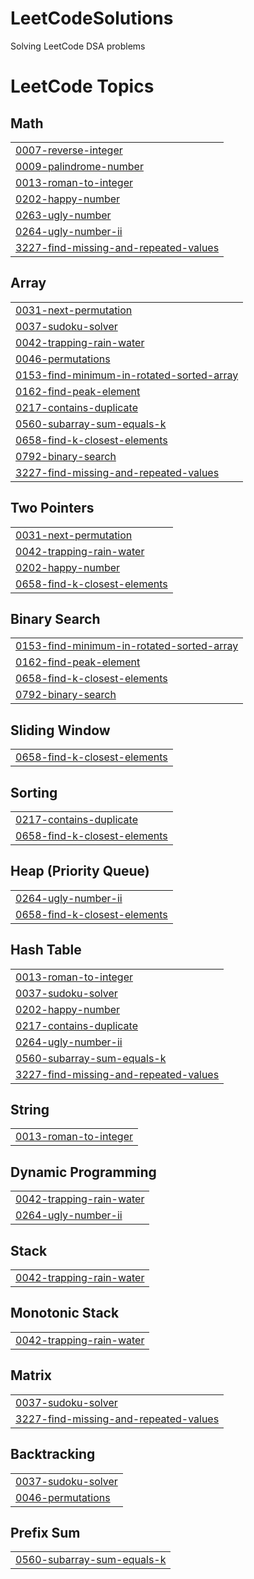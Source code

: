 # LeetCodeSolutions
Solving LeetCode DSA problems

<!---LeetCode Topics Start-->
# LeetCode Topics
## Math
|  |
| ------- |
| [0007-reverse-integer](https://github.com/AkhilaMandala/LeetCodeSolutions/tree/master/0007-reverse-integer) |
| [0009-palindrome-number](https://github.com/AkhilaMandala/LeetCodeSolutions/tree/master/0009-palindrome-number) |
| [0013-roman-to-integer](https://github.com/AkhilaMandala/LeetCodeSolutions/tree/master/0013-roman-to-integer) |
| [0202-happy-number](https://github.com/AkhilaMandala/LeetCodeSolutions/tree/master/0202-happy-number) |
| [0263-ugly-number](https://github.com/AkhilaMandala/LeetCodeSolutions/tree/master/0263-ugly-number) |
| [0264-ugly-number-ii](https://github.com/AkhilaMandala/LeetCodeSolutions/tree/master/0264-ugly-number-ii) |
| [3227-find-missing-and-repeated-values](https://github.com/AkhilaMandala/LeetCodeSolutions/tree/master/3227-find-missing-and-repeated-values) |
## Array
|  |
| ------- |
| [0031-next-permutation](https://github.com/AkhilaMandala/LeetCodeSolutions/tree/master/0031-next-permutation) |
| [0037-sudoku-solver](https://github.com/AkhilaMandala/LeetCodeSolutions/tree/master/0037-sudoku-solver) |
| [0042-trapping-rain-water](https://github.com/AkhilaMandala/LeetCodeSolutions/tree/master/0042-trapping-rain-water) |
| [0046-permutations](https://github.com/AkhilaMandala/LeetCodeSolutions/tree/master/0046-permutations) |
| [0153-find-minimum-in-rotated-sorted-array](https://github.com/AkhilaMandala/LeetCodeSolutions/tree/master/0153-find-minimum-in-rotated-sorted-array) |
| [0162-find-peak-element](https://github.com/AkhilaMandala/LeetCodeSolutions/tree/master/0162-find-peak-element) |
| [0217-contains-duplicate](https://github.com/AkhilaMandala/LeetCodeSolutions/tree/master/0217-contains-duplicate) |
| [0560-subarray-sum-equals-k](https://github.com/AkhilaMandala/LeetCodeSolutions/tree/master/0560-subarray-sum-equals-k) |
| [0658-find-k-closest-elements](https://github.com/AkhilaMandala/LeetCodeSolutions/tree/master/0658-find-k-closest-elements) |
| [0792-binary-search](https://github.com/AkhilaMandala/LeetCodeSolutions/tree/master/0792-binary-search) |
| [3227-find-missing-and-repeated-values](https://github.com/AkhilaMandala/LeetCodeSolutions/tree/master/3227-find-missing-and-repeated-values) |
## Two Pointers
|  |
| ------- |
| [0031-next-permutation](https://github.com/AkhilaMandala/LeetCodeSolutions/tree/master/0031-next-permutation) |
| [0042-trapping-rain-water](https://github.com/AkhilaMandala/LeetCodeSolutions/tree/master/0042-trapping-rain-water) |
| [0202-happy-number](https://github.com/AkhilaMandala/LeetCodeSolutions/tree/master/0202-happy-number) |
| [0658-find-k-closest-elements](https://github.com/AkhilaMandala/LeetCodeSolutions/tree/master/0658-find-k-closest-elements) |
## Binary Search
|  |
| ------- |
| [0153-find-minimum-in-rotated-sorted-array](https://github.com/AkhilaMandala/LeetCodeSolutions/tree/master/0153-find-minimum-in-rotated-sorted-array) |
| [0162-find-peak-element](https://github.com/AkhilaMandala/LeetCodeSolutions/tree/master/0162-find-peak-element) |
| [0658-find-k-closest-elements](https://github.com/AkhilaMandala/LeetCodeSolutions/tree/master/0658-find-k-closest-elements) |
| [0792-binary-search](https://github.com/AkhilaMandala/LeetCodeSolutions/tree/master/0792-binary-search) |
## Sliding Window
|  |
| ------- |
| [0658-find-k-closest-elements](https://github.com/AkhilaMandala/LeetCodeSolutions/tree/master/0658-find-k-closest-elements) |
## Sorting
|  |
| ------- |
| [0217-contains-duplicate](https://github.com/AkhilaMandala/LeetCodeSolutions/tree/master/0217-contains-duplicate) |
| [0658-find-k-closest-elements](https://github.com/AkhilaMandala/LeetCodeSolutions/tree/master/0658-find-k-closest-elements) |
## Heap (Priority Queue)
|  |
| ------- |
| [0264-ugly-number-ii](https://github.com/AkhilaMandala/LeetCodeSolutions/tree/master/0264-ugly-number-ii) |
| [0658-find-k-closest-elements](https://github.com/AkhilaMandala/LeetCodeSolutions/tree/master/0658-find-k-closest-elements) |
## Hash Table
|  |
| ------- |
| [0013-roman-to-integer](https://github.com/AkhilaMandala/LeetCodeSolutions/tree/master/0013-roman-to-integer) |
| [0037-sudoku-solver](https://github.com/AkhilaMandala/LeetCodeSolutions/tree/master/0037-sudoku-solver) |
| [0202-happy-number](https://github.com/AkhilaMandala/LeetCodeSolutions/tree/master/0202-happy-number) |
| [0217-contains-duplicate](https://github.com/AkhilaMandala/LeetCodeSolutions/tree/master/0217-contains-duplicate) |
| [0264-ugly-number-ii](https://github.com/AkhilaMandala/LeetCodeSolutions/tree/master/0264-ugly-number-ii) |
| [0560-subarray-sum-equals-k](https://github.com/AkhilaMandala/LeetCodeSolutions/tree/master/0560-subarray-sum-equals-k) |
| [3227-find-missing-and-repeated-values](https://github.com/AkhilaMandala/LeetCodeSolutions/tree/master/3227-find-missing-and-repeated-values) |
## String
|  |
| ------- |
| [0013-roman-to-integer](https://github.com/AkhilaMandala/LeetCodeSolutions/tree/master/0013-roman-to-integer) |
## Dynamic Programming
|  |
| ------- |
| [0042-trapping-rain-water](https://github.com/AkhilaMandala/LeetCodeSolutions/tree/master/0042-trapping-rain-water) |
| [0264-ugly-number-ii](https://github.com/AkhilaMandala/LeetCodeSolutions/tree/master/0264-ugly-number-ii) |
## Stack
|  |
| ------- |
| [0042-trapping-rain-water](https://github.com/AkhilaMandala/LeetCodeSolutions/tree/master/0042-trapping-rain-water) |
## Monotonic Stack
|  |
| ------- |
| [0042-trapping-rain-water](https://github.com/AkhilaMandala/LeetCodeSolutions/tree/master/0042-trapping-rain-water) |
## Matrix
|  |
| ------- |
| [0037-sudoku-solver](https://github.com/AkhilaMandala/LeetCodeSolutions/tree/master/0037-sudoku-solver) |
| [3227-find-missing-and-repeated-values](https://github.com/AkhilaMandala/LeetCodeSolutions/tree/master/3227-find-missing-and-repeated-values) |
## Backtracking
|  |
| ------- |
| [0037-sudoku-solver](https://github.com/AkhilaMandala/LeetCodeSolutions/tree/master/0037-sudoku-solver) |
| [0046-permutations](https://github.com/AkhilaMandala/LeetCodeSolutions/tree/master/0046-permutations) |
## Prefix Sum
|  |
| ------- |
| [0560-subarray-sum-equals-k](https://github.com/AkhilaMandala/LeetCodeSolutions/tree/master/0560-subarray-sum-equals-k) |
<!---LeetCode Topics End-->